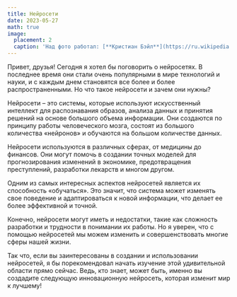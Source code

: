 ```yaml
---
title: Нейросети
date: 2023-05-27
math: true
image:
  placement: 2
  caption: 'Над фото работал: [**Кристиан Бэйл**](https://ru.wikipedia.org/wiki/%D0%91%D0%B5%D0%B9%D0%BB,_%D0%9A%D1%80%D0%B8%D1%81%D1%82%D0%B8%D0%B0%D0%BD)'
---
```


Привет, друзья! Сегодня я хотел бы поговорить о нейросетях. В последнее время они стали очень популярными в мире технологий и науки, и с каждым днем становятся все более и более распространенными. Но что такое нейросети и зачем они нужны?

Нейросети – это системы, которые используют искусственный интеллект для распознавания образов, анализа данных и принятия решений на основе большого объема информации. Они создаются по принципу работы человеческого мозга, состоят из большого количества «нейронов» и обучаются на большом количестве данных.

Нейросети используются в различных сферах, от медицины до финансов. Они могут помочь в создании точных моделей для прогнозирования изменений в экономике, предотвращения преступлений, разработки лекарств и многом другом.

Одним из самых интересных аспектов нейросетей является их способность «обучаться». Это значит, что система может изменять свое поведение и адаптироваться к новой информации, что делает ее более эффективной и точной.

Конечно, нейросети могут иметь и недостатки, такие как сложность разработки и трудности в понимании их работы. Но я уверен, что с помощью нейросетей мы можем изменить и совершенствовать многие сферы нашей жизни.

Так что, если вы заинтересованы в создании и использовании нейросетей, я бы порекомендовал начать изучение этой удивительной области прямо сейчас. Ведь, кто знает, может быть, именно вы создадите следующую инновационную нейросеть, которая изменит мир к лучшему!
